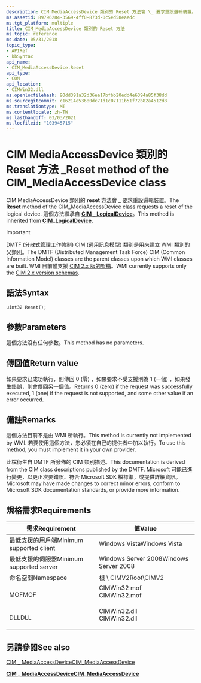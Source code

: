 ```yaml
---
description: CIM MediaAccessDevice 類別的 Reset 方法會 \_ 要求重設邏輯裝置。
ms.assetid: 89796284-3569-4ff0-873d-0c5ed58eaedc
ms.tgt_platform: multiple
title: CIM_MediaAccessDevice 類別的 Reset 方法
ms.topic: reference
ms.date: 05/31/2018
topic_type:
- APIRef
- kbSyntax
api_name:
- CIM_MediaAccessDevice.Reset
api_type:
- COM
api_location:
- CIMWin32.dll
ms.openlocfilehash: 90dd391a32d36ea17bfbb20edd4e6394a85f38dd
ms.sourcegitcommit: c16214e53680dc71d1c07111b51f72b82a4512d8
ms.translationtype: MT
ms.contentlocale: zh-TW
ms.lasthandoff: 03/03/2021
ms.locfileid: "103945715"
---
```

# <a name="reset-method-of-the-cim_mediaaccessdevice-class"></a><span data-ttu-id="b214c-103">CIM MediaAccessDevice 類別的 Reset 方法 \_</span><span class="sxs-lookup"><span data-stu-id="b214c-103">Reset method of the CIM\_MediaAccessDevice class</span></span>

<span data-ttu-id="b214c-104">CIM MediaAccessDevice 類別的 **reset** 方法會 \_ 要求重設邏輯裝置。</span><span class="sxs-lookup"><span data-stu-id="b214c-104">The **Reset** method of the CIM\_MediaAccessDevice class requests a reset of the logical device.</span></span> <span data-ttu-id="b214c-105">這個方法繼承自 [**CIM \_ LogicalDevice**](cim-logicaldevice.md)。</span><span class="sxs-lookup"><span data-stu-id="b214c-105">This method is inherited from [**CIM\_LogicalDevice**](cim-logicaldevice.md).</span></span>

> [!IMPORTANT]
> <span data-ttu-id="b214c-106">DMTF (分散式管理工作強制) CIM (通用訊息模型) 類別是用來建立 WMI 類別的父類別。</span><span class="sxs-lookup"><span data-stu-id="b214c-106">The DMTF (Distributed Management Task Force) CIM (Common Information Model) classes are the parent classes upon which WMI classes are built.</span></span> <span data-ttu-id="b214c-107">WMI 目前僅支援 [CIM 2.x 版的架構](https://dmtf.org/standards/cim/schemas)。</span><span class="sxs-lookup"><span data-stu-id="b214c-107">WMI currently supports only the [CIM 2.x version schemas](https://dmtf.org/standards/cim/schemas).</span></span>

 

## <a name="syntax"></a><span data-ttu-id="b214c-108">語法</span><span class="sxs-lookup"><span data-stu-id="b214c-108">Syntax</span></span>


```mof
uint32 Reset();
```



## <a name="parameters"></a><span data-ttu-id="b214c-109">參數</span><span class="sxs-lookup"><span data-stu-id="b214c-109">Parameters</span></span>

<span data-ttu-id="b214c-110">這個方法沒有任何參數。</span><span class="sxs-lookup"><span data-stu-id="b214c-110">This method has no parameters.</span></span>

## <a name="return-value"></a><span data-ttu-id="b214c-111">傳回值</span><span class="sxs-lookup"><span data-stu-id="b214c-111">Return value</span></span>

<span data-ttu-id="b214c-112">如果要求已成功執行，則傳回 0 (零) ，如果要求不受支援則為 1 (一個) ，如果發生錯誤，則會傳回另一個值。</span><span class="sxs-lookup"><span data-stu-id="b214c-112">Returns 0 (zero) if the request was successfully executed, 1 (one) if the request is not supported, and some other value if an error occurred.</span></span>

## <a name="remarks"></a><span data-ttu-id="b214c-113">備註</span><span class="sxs-lookup"><span data-stu-id="b214c-113">Remarks</span></span>

<span data-ttu-id="b214c-114">這個方法目前不是由 WMI 所執行。</span><span class="sxs-lookup"><span data-stu-id="b214c-114">This method is currently not implemented by WMI.</span></span> <span data-ttu-id="b214c-115">若要使用這個方法，您必須在自己的提供者中加以執行。</span><span class="sxs-lookup"><span data-stu-id="b214c-115">To use this method, you must implement it in your own provider.</span></span>

<span data-ttu-id="b214c-116">此檔衍生自 DMTF 所發佈的 CIM 類別描述。</span><span class="sxs-lookup"><span data-stu-id="b214c-116">This documentation is derived from the CIM class descriptions published by the DMTF.</span></span> <span data-ttu-id="b214c-117">Microsoft 可能已進行變更，以更正次要錯誤、符合 Microsoft SDK 檔標準，或提供詳細資訊。</span><span class="sxs-lookup"><span data-stu-id="b214c-117">Microsoft may have made changes to correct minor errors, conform to Microsoft SDK documentation standards, or provide more information.</span></span>

## <a name="requirements"></a><span data-ttu-id="b214c-118">規格需求</span><span class="sxs-lookup"><span data-stu-id="b214c-118">Requirements</span></span>



| <span data-ttu-id="b214c-119">需求</span><span class="sxs-lookup"><span data-stu-id="b214c-119">Requirement</span></span> | <span data-ttu-id="b214c-120">值</span><span class="sxs-lookup"><span data-stu-id="b214c-120">Value</span></span> |
|-------------------------------------|-----------------------------------------------------------------------------------------|
| <span data-ttu-id="b214c-121">最低支援的用戶端</span><span class="sxs-lookup"><span data-stu-id="b214c-121">Minimum supported client</span></span><br/> | <span data-ttu-id="b214c-122">Windows Vista</span><span class="sxs-lookup"><span data-stu-id="b214c-122">Windows Vista</span></span><br/>                                                                |
| <span data-ttu-id="b214c-123">最低支援的伺服器</span><span class="sxs-lookup"><span data-stu-id="b214c-123">Minimum supported server</span></span><br/> | <span data-ttu-id="b214c-124">Windows Server 2008</span><span class="sxs-lookup"><span data-stu-id="b214c-124">Windows Server 2008</span></span><br/>                                                          |
| <span data-ttu-id="b214c-125">命名空間</span><span class="sxs-lookup"><span data-stu-id="b214c-125">Namespace</span></span><br/>                | <span data-ttu-id="b214c-126">根 \\ CIMV2</span><span class="sxs-lookup"><span data-stu-id="b214c-126">Root\\CIMV2</span></span><br/>                                                                  |
| <span data-ttu-id="b214c-127">MOF</span><span class="sxs-lookup"><span data-stu-id="b214c-127">MOF</span></span><br/>                      | <dl> <span data-ttu-id="b214c-128"><dt>CIMWin32 mof</dt></span><span class="sxs-lookup"><span data-stu-id="b214c-128"><dt>CIMWin32.mof</dt></span></span> </dl> |
| <span data-ttu-id="b214c-129">DLL</span><span class="sxs-lookup"><span data-stu-id="b214c-129">DLL</span></span><br/>                      | <dl> <span data-ttu-id="b214c-130"><dt>CIMWin32.dll</dt></span><span class="sxs-lookup"><span data-stu-id="b214c-130"><dt>CIMWin32.dll</dt></span></span> </dl> |



## <a name="see-also"></a><span data-ttu-id="b214c-131">另請參閱</span><span class="sxs-lookup"><span data-stu-id="b214c-131">See also</span></span>

<dl> <dt>

[<span data-ttu-id="b214c-132">CIM \_ MediaAccessDevice</span><span class="sxs-lookup"><span data-stu-id="b214c-132">CIM\_MediaAccessDevice</span></span>](reset-method-in-class-cim-mediaaccessdevice.md)
</dt> <dt>

[<span data-ttu-id="b214c-133">**CIM \_ MediaAccessDevice**</span><span class="sxs-lookup"><span data-stu-id="b214c-133">**CIM\_MediaAccessDevice**</span></span>](cim-mediaaccessdevice.md)
</dt> </dl>

 

 




